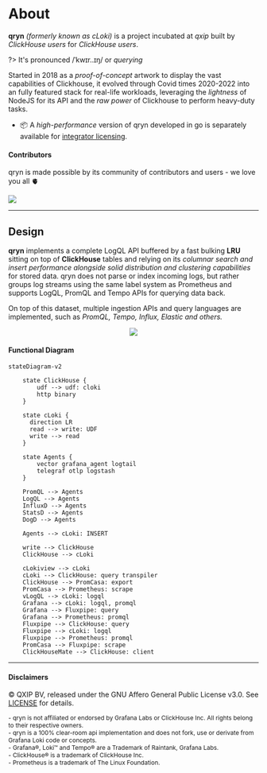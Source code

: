 # About 

**qryn** _(formerly known as cLoki)_ is a project incubated at _qxip_ built by _ClickHouse users_ for _ClickHouse users_.

?> It's pronounced /ˈkwɪr..ɪŋ/ or _querying_

Started in 2018 as a _proof-of-concept_ artwork to display the vast capabilities of Clickhouse, it evolved through Covid times 2020-2022 into an fully featured stack for real-life workloads, leveraging the _lightness_ of NodeJS for its API and the _raw power_ of Clickhouse to perform heavy-duty tasks.

- 📦 A _high-performance_ version of qryn developed in go is separately available for [integrator licensing](mailto:info@qxip.net).

#### Contributors

qryn is made possible by its community of contributors and users - we love you all 🫀

<a href="https://github.com/lmangani/qryn/graphs/contributors">
  <img src="https://contributors-img.web.app/image?repo=metrico/qryn" />
</a>

-----

## Design

**qryn** implements a complete LogQL API buffered by a fast bulking **LRU** sitting on top of **ClickHouse** tables and relying on its *columnar search and insert performance alongside solid distribution and clustering capabilities* for stored data. qryn does not parse or index incoming logs, but rather groups log streams using the same label system as Prometheus and supports LogQL, PromQL and Tempo APIs for querying data back.

On top of this dataset, multiple ingestion APIs and query languages are implemented, such as _PromQL, Tempo, Influx, Elastic and others._

<p align="center">
  <img src="https://user-images.githubusercontent.com/1423657/54091852-5ce91000-4385-11e9-849d-998c1e5d3243.png" />
</p>

#### Functional Diagram
```mermaid
stateDiagram-v2

    state ClickHouse {
        udf --> udf: cloki
        http binary
    }

    state cLoki {
      direction LR
      read --> write: UDF
      write --> read
    }

    state Agents {
        vector grafana_agent logtail 
        telegraf otlp logstash
    }

    PromQL --> Agents
    LogQL --> Agents
    InfluxD --> Agents
    StatsD --> Agents
    DogD --> Agents

    Agents --> cLoki: INSERT
    
    write --> ClickHouse
    ClickHouse --> cLoki

    cLokiview --> cLoki
    cLoki --> ClickHouse: query transpiler
    ClickHouse --> PromCasa: export
    PromCasa --> Prometheus: scrape
    vLogQL --> cLoki: logql
    Grafana --> cLoki: logql, promql
    Grafana --> Fluxpipe: query
    Grafana --> Prometheus: promql
    Fluxpipe --> ClickHouse: query
    Fluxpipe --> cLoki: logql
    Fluxpipe --> Prometheus: promql
    PromCasa --> Fluxpipe: scrape
    ClickHouseMate --> ClickHouse: client
```

------

#### Disclaimers

©️ QXIP BV, released under the GNU Affero General Public License v3.0. See [LICENSE](LICENSE) for details.
<div style="font-size: 12px;">
- qryn is not affiliated or endorsed by Grafana Labs or ClickHouse Inc. All rights belong to their respective owners.<br>
- qryn is a 100% clear-room api implementation and does not fork, use or derivate from Grafana Loki code or concepts.<br>
- Grafana®, Loki™ and Tempo® are a Trademark of Raintank, Grafana Labs. <br>
- ClickHouse® is a trademark of ClickHouse Inc. <br>
- Prometheus is a trademark of The Linux Foundation.<br>
</div>

